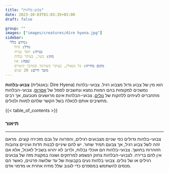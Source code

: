```yaml
---
title: "צבוע-בלהות"
date: 2023-10-03T01:03:35+03:00
draft: false

group: ""
images: ["images/creatures/dire hyena.jpg"]
sidebar:
  מידע כללי:
    גודל: גדול
    נטייה: חסר נטייה
    מזון: בשר, בעיקר נבלות
    שפה: אין
    מקום מחייה: כל מנאלין, בעיקר בשורגוד ובמדבר קיטריס
    משך חיים: 20 שנים
---
```


**צבוע-בלהות** (באנגלית: Dire Hyena) הוא מין של צבוע גדול מצבוע רגיל. צבועי-בלהות נמשכים למקומות בהם המוות נמצא ונחשבים לסמל של [אסרוס](../../deities/aserus). צבועי-הבלהות מתחברים לעיתים ללהקות של [נולים](../../creatures/gnoll). צבועי-הבלהות אינם מרושעים מטבעם, אך רבים מחשיבים אותם לכאלה בשל הקשר שלהם למוות ולנולים.

<!--more-->

{{< table_of_contents >}}

### תיאור

---

צבועי-בלהות גדולים כפי שניים מצבועים רגילים, והפרווה על גבם מזכירה קוצים. מראם זהה לשל צבוע רגיל, אך צבעם תמיד שחור. יש להם שיניים לבנות חדות ועיניים צהובות הזוהרות בחושך. צבועי-בלהות הם אוכלי נבלות, ולרוב לא יהרגו בשביל לאכול, אלא אם אין להם ברירה. לצבועי-הבלהות צחוק הנשמע למרחקים ושונה במקצת מזה של צבועים רגילים או של נולים. צבועי בלהות נעים בקבוצות של עד שלושה פרטים, כאשר הם מנסים להשתמש במספרם כדי לגנוב שלל מחיה אחרת או מדמוי אדם.